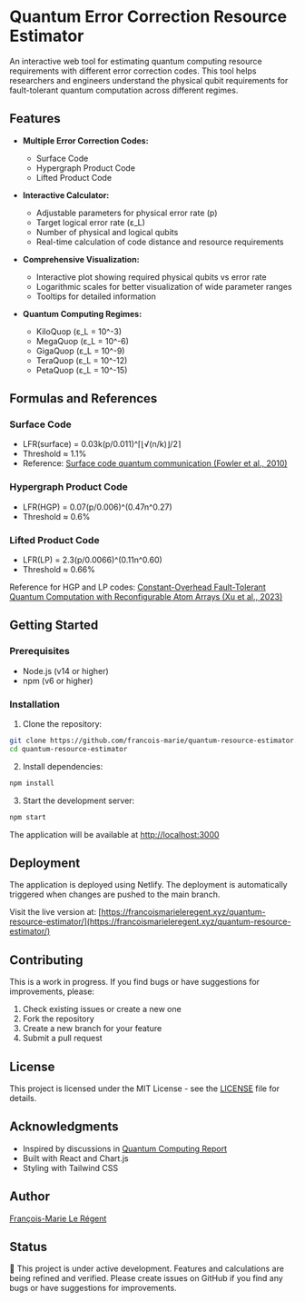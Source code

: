 # Quantum Error Correction Resource Estimator

An interactive web tool for estimating quantum computing resource requirements with different error correction codes. This tool helps researchers and engineers understand the physical qubit requirements for fault-tolerant quantum computation across different regimes.

## Features

- **Multiple Error Correction Codes:**
  - Surface Code
  - Hypergraph Product Code
  - Lifted Product Code

- **Interactive Calculator:**
  - Adjustable parameters for physical error rate (p)
  - Target logical error rate (ε_L)
  - Number of physical and logical qubits
  - Real-time calculation of code distance and resource requirements

- **Comprehensive Visualization:**
  - Interactive plot showing required physical qubits vs error rate
  - Logarithmic scales for better visualization of wide parameter ranges
  - Tooltips for detailed information

- **Quantum Computing Regimes:**
  - KiloQuop (ε_L = 10^-3)
  - MegaQuop (ε_L = 10^-6)
  - GigaQuop (ε_L = 10^-9)
  - TeraQuop (ε_L = 10^-12)
  - PetaQuop (ε_L = 10^-15)

## Formulas and References

### Surface Code
- LFR(surface) = 0.03k(p/0.011)^⌈⌊√(n/k)⌋/2⌉
- Threshold ≈ 1.1%
- Reference: [Surface code quantum communication (Fowler et al., 2010)](https://arxiv.org/abs/0910.4074)

### Hypergraph Product Code
- LFR(HGP) = 0.07(p/0.006)^(0.47n^0.27)
- Threshold ≈ 0.6%

### Lifted Product Code
- LFR(LP) = 2.3(p/0.0066)^(0.11n^0.60)
- Threshold ≈ 0.66%

Reference for HGP and LP codes: [Constant-Overhead Fault-Tolerant Quantum Computation with Reconfigurable Atom Arrays (Xu et al., 2023)](https://arxiv.org/abs/2308.08648v1)

## Getting Started

### Prerequisites
- Node.js (v14 or higher)
- npm (v6 or higher)

### Installation

1. Clone the repository:

```bash
git clone https://github.com/francois-marie/quantum-resource-estimator.git
cd quantum-resource-estimator
```

2. Install dependencies:
```bash
npm install
```

3. Start the development server:
```bash
npm start
```

The application will be available at [http://localhost:3000](http://localhost:3000)

## Deployment

The application is deployed using Netlify. The deployment is automatically triggered when changes are pushed to the main branch.

Visit the live version at: [https://francoismarieleregent.xyz/quantum-resource-estimator/](https://francoismarieleregent.xyz/quantum-resource-estimator/)

## Contributing

This is a work in progress. If you find bugs or have suggestions for improvements, please:

1. Check existing issues or create a new one
2. Fork the repository
3. Create a new branch for your feature
4. Submit a pull request

## License

This project is licensed under the MIT License - see the [LICENSE](LICENSE) file for details.

## Acknowledgments

- Inspired by discussions in [Quantum Computing Report](https://quantumcomputingreport.com/nisq-versus-ftqc-in-the-2025-2029-timeframe/)
- Built with React and Chart.js
- Styling with Tailwind CSS

## Author

[François-Marie Le Régent](https://francoismarieleregent.xyz/)

## Status

🚧 This project is under active development. Features and calculations are being refined and verified. Please create issues on GitHub if you find any bugs or have suggestions for improvements.

